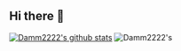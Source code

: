 ## Hi there 👋
[![Damm2222's github stats](https://github-readme-stats.vercel.app/api?username=Damm2222&count_private=true&show_icons=true&theme=nord)](https://github.com/anuraghazra/github-readme-stats)
![Damm2222's](https://github-readme-stats.vercel.app/api/top-langs/?username=Damm2222&hide_progress=true)
<!--
**Damm2222/Damm2222** is a ✨ _special_ ✨ repository because its `README.md` (this file) appears on your GitHub profile.

Here are some ideas to get you started:

- 🔭 I’m currently working on ...
- 🌱 I’m currently learning ...
- 👯 I’m looking to collaborate on ...
- 🤔 I’m looking for help with ...
- 💬 Ask me about ...
- 📫 How to reach me: ...
- 😄 Pronouns: ...
- ⚡ Fun fact: ...
-->
